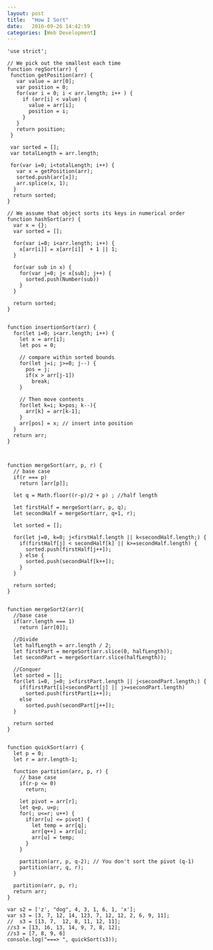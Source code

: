 ```yaml
---
layout: post
title:  "How I Sort"
date:   2016-09-26 14:42:59
categories: [Web Development]
---
```


    'use strict';

    // We pick out the smallest each time
    function regSort(arr) { 
     function getPosition(arr) {
       var value = arr[0];
       var position = 0;
       for(var i = 0; i < arr.length; i++ ) {
         if (arr[i] < value) {
           value = arr[i];
           position = i;
         }
       }
       return position;
     }
      
     var sorted = [];
     var totalLength = arr.length;
      
     for(var i=0; i<totalLength; i++) {
       var x = getPosition(arr);
       sorted.push(arr[x]);
       arr.splice(x, 1);
      }
      return sorted;
    }

    // We assume that object sorts its keys in numerical order
    function hashSort(arr) {
      var x = {};
      var sorted = [];
      
      for(var i=0; i<arr.length; i++) {
        x[arr[i]] = x[arr[i]]  + 1 || 1;
      }
      
      for(var sub in x) {
        for(var j=0; j< x[sub]; j++) {
          sorted.push(Number(sub))
        }
      }
      
      return sorted;
    }


    function insertionSort(arr) {
      for(let i=0; i<arr.length; i++) {
        let x = arr[i];
        let pos = 0;
        
        // compare within sorted bounds
        for(let j=i; j>=0; j--) {
          pos = j;
          if(x > arr[j-1])
            break;
        }
        
        // Then move contents
        for(let k=i; k>pos; k--){
          arr[k] = arr[k-1];
        }
        arr[pos] = x; // insert into position
      }
      return arr;
    }



    function mergeSort(arr, p, r) {
      // base case
      if(r === p) 
        return [arr[p]];
      
      let q = Math.floor((r-p)/2 + p) ; //half length
      
      let firstHalf = mergeSort(arr, p, q);
      let secondHalf = mergeSort(arr, q+1, r);
      
      let sorted = [];

      for(let j=0, k=0; j<firstHalf.length || k<secondHalf.length;) {
        if(firstHalf[j] < secondHalf[k] || k>=secondHalf.length) {
          sorted.push(firstHalf[j++]);
        } else {
          sorted.push(secondHalf[k++]);
        }
      }
      
      return sorted;
    }


    function mergeSort2(arr){
      //base case
      if(arr.length === 1) 
        return [arr[0]];
      
      //Divide 
      let halfLength = arr.length / 2;
      let firstPart = mergeSort(arr.slice(0, halfLength));
      let secondPart = mergeSort(arr.slice(halfLength));
      
      //Conquer
      let sorted = [];
      for(let i=0, j=0; i<firstPart.length || j<secondPart.length;) {
        if(firstPart[i]<secondPart[j] || j>=secondPart.length)
          sorted.push(firstPart[i++]);
        else 
          sorted.push(secondPart[j++]);
      }
      
      return sorted
    }


    function quickSort(arr) {
      let p = 0;
      let r = arr.length-1;
      
      function partition(arr, p, r) {
        // base case
        if(r-p <= 0)
          return;
        
        let pivot = arr[r];  
        let q=p, u=p;
        for(; u<=r; u++) {
          if(arr[u] <= pivot) {
            let temp = arr[q];
            arr[q++] = arr[u];
            arr[u] = temp;
          }
        }
        
        partition(arr, p, q-2); // You don't sort the pivot (q-1)
        partition(arr, q, r);
      }
      
      partition(arr, p, r);
      return arr;
    }

    var s2 = ['z', "dog", 4, 3, 1, 6, 1, 'x'];
    var s3 = [3, 7, 12, 14, 123, 7, 12, 12, 2, 6, 9, 11];
    //  s3 = [13, 7,  12, 8, 11, 12, 11];
    //s3 = [13, 16, 13, 14, 9, 7, 8, 12];
    //s3 = [7, 8, 9, 6]
    console.log("===> ", quickSort(s3));


